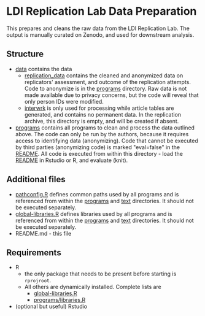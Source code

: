 # LDI Replication Lab Data Preparation

This prepares and cleans the raw data from the LDI Replication Lab. The output is manually curated on Zenodo, and used for downstream analysis.

## Structure

- [data](data/) contains the data
  - [replication_data](data/replication_data) contains the cleaned and anonymized data on replicators' assessment, and outcome of the replication attempts. Code to anonymize is in the [programs](programs/) directory. Raw data is not made available due to privacy concerns, but the code will reveal that only person IDs were modified.
  - [interwrk](data/interwrk) is only used for processing while article tables are generated, and contains no permanent data. In the replication archive, this directory is empty, and will be created if absent.
- [programs](programs/) contains all programs to clean and process the data outlined above. The code can only be run by the authors, because it requires access to identifying data (anonymizing). Code that cannot be executed by third parties (anonymizing code) is marked "eval=false" in the [README](programs/README.Rmd). All code is executed from within this directory - load the  [README](programs/README.Rmd) in Rstudio or R, and evaluate (knit).

## Additional files
- [pathconfig.R]() defines common paths used by all programs and is referenced from within the [programs](programs/) and [text](text/) directories. It should not be executed separately.
- [global-libraries.R]() defines libraries used by all programs and is referenced from within the [programs](programs/) and [text](text/) directories. It should not be executed separately.
- README.md - this file

## Requirements
- R
  - the only package that needs to be present before starting is `rprojroot`. 
  - All others are dynamically installed. Complete lists are 
    - [global-libraries.R]()
    - [programs/libraries.R]()
- (optional but useful) Rstudio
